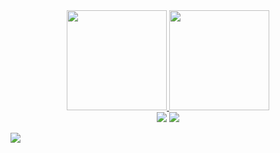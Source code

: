 <div align="center">
  <a href="https://github.com/ghmigliorini">
  <img height="160em" src="https://github-readme-stats.vercel.app/api/top-langs/?username=ghmigliorini&layout=compact&langs_count=7"/>
  <img height="160em" src="https://github-readme-stats.vercel.app/api?username=ghmigliorini&show_icons=true&include_all_commits=true&count_private=true"/>
</div>

<div align="center">
  <a href="https://www.linkedin.com/in/gustavo-h-migliorini-87a00b35" target="_blank"><img src="https://img.shields.io/badge/-LinkedIn-%230077B5?style=for-the-badge&logo=linkedin&logoColor=white" target="_blank"></a>
  <a href="https://www.researchgate.net/profile/Gustavo-H-Migliorini" target="_blank"><img src="https://img.shields.io/badge/-researchgate-00CCBB?style=for-the-badge&logo=researchgate&logoColor=white" target="_blank"></a>
</div>
  
![](https://komarev.com/ghpvc/?username=ghmigliorini&color=brightgreen)
